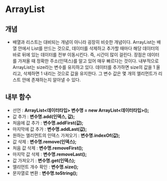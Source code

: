 # ArrayList

## 개념
 - 배열과 리스트는 대비되는 개념이 아니라 굉장히 비슷한 개념이다. ArrayList는 배열 안에서 List를 만드는 것으로, 데이터를 삭제하고 추가할 때마다 해당 데이터의 바로 뒤에 있는 데이터를 전부 이동시킨다. 즉, 시간이 많이 걸린다. 장점은 데이터를 가져올 때 정확한 주소(인덱스)를 알고 있어 매우 빠르다는 것이다. 내부적으로 ArrayList는 size라는 변수를 유지하고 있다. 데이터를 추가하면 size의 값을 1 올리고, 삭제하면 1 내리는 것으로 값을 유지한다. 그 변수 값은 몇 개의 엘리먼트가 리스트 안에 존재하는지 알아낼 수 있다.

## 내부 함수
 - 선언 : **ArrayList<데이터타입> 변수명 = new ArrayList<데이터타입>();**
 - 값 추가 : **변수명.add(인덱스, 값);**
 - 처음에 값 추가 : **변수명.addFirst(값);**
 - 마지막에 값 추가 : **변수명.addLast(값);**
 - 원하는 엘리먼트의 인덱스 가져오기 : **변수명.indexOf(값);**
 - 값 삭제 : **변수명.remove(인덱스);**
 - 처음 값 삭제 : **변수명.removeFirst();**
 - 마지막 값 삭제 : **변수명.removeLast();**
 - 값 가져오기 : **변수명.get(인덱스);**
 - 엘리먼트 개수 확인 : **변수명.size();**
 - 문자열로 변환 : **변수명.toString();**
